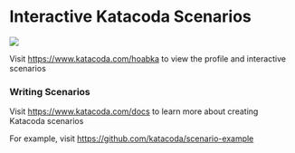 # Interactive Katacoda Scenarios

[![](http://shields.katacoda.com/katacoda/hoabka/count.svg)](https://www.katacoda.com/hoabka "Get your profile on Katacoda.com")

Visit https://www.katacoda.com/hoabka to view the profile and interactive scenarios

### Writing Scenarios
Visit https://www.katacoda.com/docs to learn more about creating Katacoda scenarios

For example, visit https://github.com/katacoda/scenario-example
